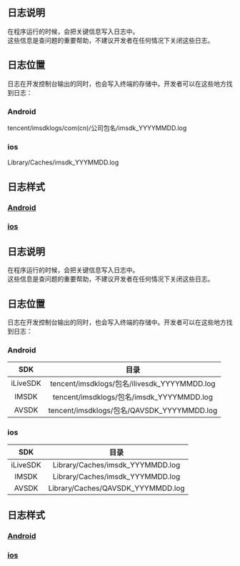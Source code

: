 ﻿## 日志说明

在程序运行的时候，会把关键信息写入日志中。<br/>
这些信息是查问题的重要帮助，不建议开发者在任何情况下关闭这些日志。

## 日志位置

日志在开发控制台输出的同时，也会写入终端的存储中。开发者可以在这些地方找到日志：

### Android

tencent/imsdklogs/com(cn)/公司包名/imsdk_YYYYMMDD.log

### ios

Library/Caches/imsdk_YYYMMDD.log

## 日志样式

### [Android](https://github.com/zhaoyang21cn/ILiveSDK_Android_Demos/blob/master/doc/ILiveSDK/Logs.md)

### [ios](https://github.com/zhaoyang21cn/suixinbo_doc/blob/master/doc2/log_ios.md)
## 日志说明

在程序运行的时候，会把关键信息写入日志中。<br/>
这些信息是查问题的重要帮助，不建议开发者在任何情况下关闭这些日志。

## 日志位置

日志在开发控制台输出的同时，也会写入终端的存储中。开发者可以在这些地方找到日志：

### Android

SDK|目录
:--:|:--:
iLiveSDK|tencent/imsdklogs/包名/ilivesdk_YYYYMMDD.log
IMSDK|tencent/imsdklogs/包名/imsdk_YYYYMMDD.log
AVSDK|tencent/imsdklogs/包名/QAVSDK_YYYYMMDD.log



### ios

SDK|目录
:--:|:--:
iLiveSDK|Library/Caches/imsdk_YYYMMDD.log
IMSDK|Library/Caches/imsdk_YYYMMDD.log
AVSDK|Library/Caches/QAVSDK_YYYMMDD.log


## 日志样式

### [Android](https://github.com/zhaoyang21cn/ILiveSDK_Android_Demos/blob/master/doc/ILiveSDK/Logs.md)

### [ios](https://github.com/zhaoyang21cn/suixinbo_doc/blob/master/doc2/log_ios.md)
